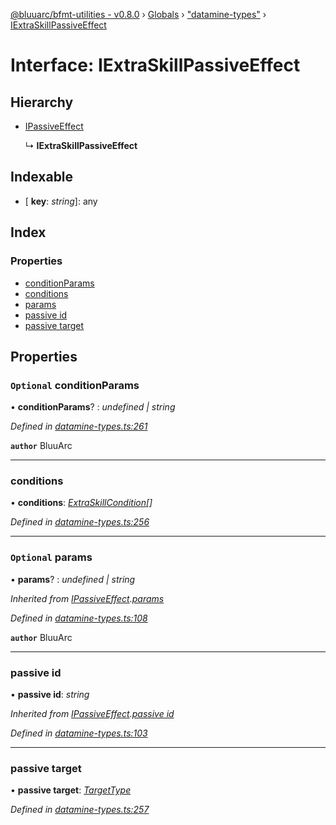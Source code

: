 [@bluuarc/bfmt-utilities - v0.8.0](../README.md) › [Globals](../globals.md) › ["datamine-types"](../modules/_datamine_types_.md) › [IExtraSkillPassiveEffect](_datamine_types_.iextraskillpassiveeffect.md)

# Interface: IExtraSkillPassiveEffect

## Hierarchy

* [IPassiveEffect](_datamine_types_.ipassiveeffect.md)

  ↳ **IExtraSkillPassiveEffect**

## Indexable

* \[ **key**: *string*\]: any

## Index

### Properties

* [conditionParams](_datamine_types_.iextraskillpassiveeffect.md#optional-conditionparams)
* [conditions](_datamine_types_.iextraskillpassiveeffect.md#conditions)
* [params](_datamine_types_.iextraskillpassiveeffect.md#optional-params)
* [passive id](_datamine_types_.iextraskillpassiveeffect.md#passive-id)
* [passive target](_datamine_types_.iextraskillpassiveeffect.md#passive-target)

## Properties

### `Optional` conditionParams

• **conditionParams**? : *undefined | string*

*Defined in [datamine-types.ts:261](https://github.com/BluuArc/bfmt-utilities/blob/master/src/datamine-types.ts#L261)*

**`author`** BluuArc

___

###  conditions

• **conditions**: *[ExtraSkillCondition](../modules/_datamine_types_.md#extraskillcondition)[]*

*Defined in [datamine-types.ts:256](https://github.com/BluuArc/bfmt-utilities/blob/master/src/datamine-types.ts#L256)*

___

### `Optional` params

• **params**? : *undefined | string*

*Inherited from [IPassiveEffect](_datamine_types_.ipassiveeffect.md).[params](_datamine_types_.ipassiveeffect.md#optional-params)*

*Defined in [datamine-types.ts:108](https://github.com/BluuArc/bfmt-utilities/blob/master/src/datamine-types.ts#L108)*

**`author`** BluuArc

___

###  passive id

• **passive id**: *string*

*Inherited from [IPassiveEffect](_datamine_types_.ipassiveeffect.md).[passive id](_datamine_types_.ipassiveeffect.md#passive-id)*

*Defined in [datamine-types.ts:103](https://github.com/BluuArc/bfmt-utilities/blob/master/src/datamine-types.ts#L103)*

___

###  passive target

• **passive target**: *[TargetType](../enums/_datamine_types_.targettype.md)*

*Defined in [datamine-types.ts:257](https://github.com/BluuArc/bfmt-utilities/blob/master/src/datamine-types.ts#L257)*
